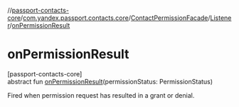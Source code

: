 //[passport-contacts-core](../../../../index.md)/[com.yandex.passport.contacts.core](../../index.md)/[ContactPermissionFacade](../index.md)/[Listener](index.md)/[onPermissionResult](on-permission-result.md)

# onPermissionResult

[passport-contacts-core]\
abstract fun [onPermissionResult](on-permission-result.md)(permissionStatus: PermissionStatus)

Fired when permission request has resulted in a grant or denial.
